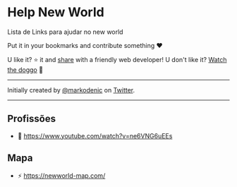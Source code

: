# Help New World
Lista de Links para ajudar no new world

Put it in your bookmarks and contribute something ❤️

U like it? :star: it and [share](https://twitter.com/mtdvio/status/1279129351536205832) with a friendly web developer!
U don't like it? [Watch the doggo](https://twitter.com/RespectfulMemes/status/900147758845308930) :dog:

--- 

Initially created by [@markodenic](https://github.com/markodenic) on [Twitter](https://twitter.com/denicmarko/status/1277492413032992768).

---

## Profissões

* 📓 https://www.youtube.com/watch?v=ne6VNG6uEEs


## Mapa

* ⚡️ https://newworld-map.com/
